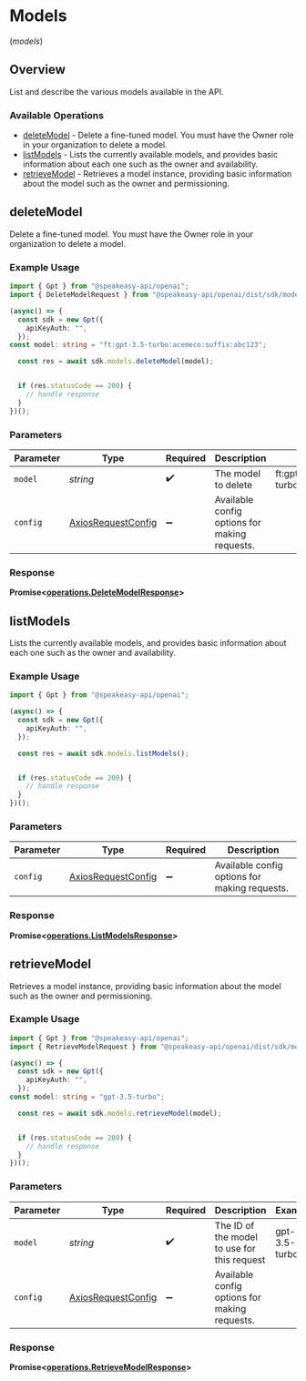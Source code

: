 # Models
(*models*)

## Overview

List and describe the various models available in the API.

### Available Operations

* [deleteModel](#deletemodel) - Delete a fine-tuned model. You must have the Owner role in your organization to delete a model.
* [listModels](#listmodels) - Lists the currently available models, and provides basic information about each one such as the owner and availability.
* [retrieveModel](#retrievemodel) - Retrieves a model instance, providing basic information about the model such as the owner and permissioning.

## deleteModel

Delete a fine-tuned model. You must have the Owner role in your organization to delete a model.

### Example Usage

```typescript
import { Gpt } from "@speakeasy-api/openai";
import { DeleteModelRequest } from "@speakeasy-api/openai/dist/sdk/models/operations";

(async() => {
  const sdk = new Gpt({
    apiKeyAuth: "",
  });
const model: string = "ft:gpt-3.5-turbo:acemeco:suffix:abc123";

  const res = await sdk.models.deleteModel(model);


  if (res.statusCode == 200) {
    // handle response
  }
})();
```

### Parameters

| Parameter                                                    | Type                                                         | Required                                                     | Description                                                  | Example                                                      |
| ------------------------------------------------------------ | ------------------------------------------------------------ | ------------------------------------------------------------ | ------------------------------------------------------------ | ------------------------------------------------------------ |
| `model`                                                      | *string*                                                     | :heavy_check_mark:                                           | The model to delete                                          | ft:gpt-3.5-turbo:acemeco:suffix:abc123                       |
| `config`                                                     | [AxiosRequestConfig](https://axios-http.com/docs/req_config) | :heavy_minus_sign:                                           | Available config options for making requests.                |                                                              |


### Response

**Promise<[operations.DeleteModelResponse](../../models/operations/deletemodelresponse.md)>**


## listModels

Lists the currently available models, and provides basic information about each one such as the owner and availability.

### Example Usage

```typescript
import { Gpt } from "@speakeasy-api/openai";

(async() => {
  const sdk = new Gpt({
    apiKeyAuth: "",
  });

  const res = await sdk.models.listModels();


  if (res.statusCode == 200) {
    // handle response
  }
})();
```

### Parameters

| Parameter                                                    | Type                                                         | Required                                                     | Description                                                  |
| ------------------------------------------------------------ | ------------------------------------------------------------ | ------------------------------------------------------------ | ------------------------------------------------------------ |
| `config`                                                     | [AxiosRequestConfig](https://axios-http.com/docs/req_config) | :heavy_minus_sign:                                           | Available config options for making requests.                |


### Response

**Promise<[operations.ListModelsResponse](../../models/operations/listmodelsresponse.md)>**


## retrieveModel

Retrieves a model instance, providing basic information about the model such as the owner and permissioning.

### Example Usage

```typescript
import { Gpt } from "@speakeasy-api/openai";
import { RetrieveModelRequest } from "@speakeasy-api/openai/dist/sdk/models/operations";

(async() => {
  const sdk = new Gpt({
    apiKeyAuth: "",
  });
const model: string = "gpt-3.5-turbo";

  const res = await sdk.models.retrieveModel(model);


  if (res.statusCode == 200) {
    // handle response
  }
})();
```

### Parameters

| Parameter                                                    | Type                                                         | Required                                                     | Description                                                  | Example                                                      |
| ------------------------------------------------------------ | ------------------------------------------------------------ | ------------------------------------------------------------ | ------------------------------------------------------------ | ------------------------------------------------------------ |
| `model`                                                      | *string*                                                     | :heavy_check_mark:                                           | The ID of the model to use for this request                  | gpt-3.5-turbo                                                |
| `config`                                                     | [AxiosRequestConfig](https://axios-http.com/docs/req_config) | :heavy_minus_sign:                                           | Available config options for making requests.                |                                                              |


### Response

**Promise<[operations.RetrieveModelResponse](../../models/operations/retrievemodelresponse.md)>**

